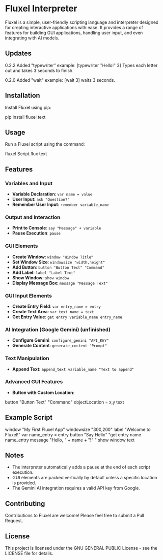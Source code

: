# Fluxel Interpreter

Fluxel is a simple, user-friendly scripting language and interpreter designed for creating interactive applications with ease. It provides a range of features for building GUI applications, handling user input, and even integrating with AI models.


## Updates

0.2.2	 Added "typewriter"
example: [typewriter "Hello!" 3] Types each letter out and takes 3 seconds to finish.

0.2.0 Added "wait"
example: [wait 3] waits 3 seconds.

## Installation

Install Fluxel using pip:


pip install fluxel
text

## Usage

Run a Fluxel script using the command:


fluxel Script.flux
text

## Features

### Variables and Input

- **Variable Declaration**: `var name = value`
- **User Input**: `ask "Question?"`
- **Remember User Input**: `remember variable_name`

### Output and Interaction

- **Print to Console**: `say "Message" + variable`
- **Pause Execution**: `pause`

### GUI Elements

- **Create Window**: `window "Window Title"`
- **Set Window Size**: `windowsize "width,height"`
- **Add Button**: `button "Button Text" "Command"`
- **Add Label**: `label "Label Text"`
- **Show Window**: `show window`
- **Display Message Box**: `message "Message Text"`

### GUI Input Elements

- **Create Entry Field**: `var entry_name = entry`
- **Create Text Area**: `var text_name = text`
- **Get Entry Value**: `get entry variable_name entry_name`

### AI Integration (Google Gemini) (unfinished)

- **Configure Gemini**: `configure_gemini "API_KEY"`
- **Generate Content**: `generate_content "Prompt"`

### Text Manipulation

- **Append Text**: `append_text variable_name "Text to append"`

### Advanced GUI Features

- **Button with Custom Location**: 

button "Button Text" "Command" objectLocation = x,y
text

## Example Script


window "My First Fluxel App"
windowsize "300,200"
label "Welcome to Fluxel!"
var name_entry = entry
button "Say Hello" "get entry name name_entry
message "Hello, " + name + "!"
"
show window
text

## Notes

- The interpreter automatically adds a pause at the end of each script execution.
- GUI elements are packed vertically by default unless a specific location is provided.
- The Gemini AI integration requires a valid API key from Google.

## Contributing

Contributions to Fluxel are welcome! Please feel free to submit a Pull Request. 

## License

This project is licensed under the GNU GENERAL PUBLIC License - see the LICENSE file for details.